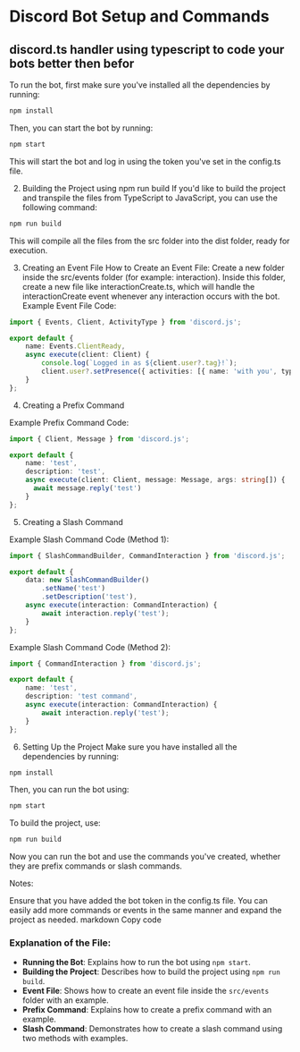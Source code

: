 # Discord Bot Setup and Commands

## discord.ts handler using typescript to code your bots better then befor

To run the bot, first make sure you've installed all the dependencies by running:

```bash
npm install
```

Then, you can start the bot by running:
```bash
npm start
```
This will start the bot and log in using the token you've set in the config.ts file.

2. Building the Project using npm run build
If you'd like to build the project and transpile the files from TypeScript to JavaScript, you can use the following command:

```bash
npm run build
```
This will compile all the files from the src folder into the dist folder, ready for execution.

3. Creating an Event File
How to Create an Event File:
Create a new folder inside the src/events folder (for example: interaction).
Inside this folder, create a new file like interactionCreate.ts, which will handle the interactionCreate event whenever any interaction occurs with the bot.
Example Event File Code:

```typescript
import { Events, Client, ActivityType } from 'discord.js';

export default {
    name: Events.ClientReady,
    async execute(client: Client) {
        console.log(`Logged in as ${client.user?.tag}!`);
        client.user?.setPresence({ activities: [{ name: 'with you', type: ActivityType.Watching }] });
    }
};
```

4. Creating a Prefix Command

Example Prefix Command Code:

```typescript
import { Client, Message } from 'discord.js';

export default {
    name: 'test',
    description: 'test',
    async execute(client: Client, message: Message, args: string[]) {
      await message.reply('test')
    }
};
```

5. Creating a Slash Command

Example Slash Command Code (Method 1):

```typescript
import { SlashCommandBuilder, CommandInteraction } from 'discord.js';

export default {
    data: new SlashCommandBuilder()
        .setName('test')
        .setDescription('test'),
    async execute(interaction: CommandInteraction) {
        await interaction.reply('test');
    }
};
```

Example Slash Command Code (Method 2):

```typescript
import { CommandInteraction } from 'discord.js';

export default {
    name: 'test',
    description: 'test command',
    async execute(interaction: CommandInteraction) {
        await interaction.reply('test');
    }
};
```

6. Setting Up the Project
Make sure you have installed all the dependencies by running:
```bash
npm install
```
Then, you can run the bot using:
```bash
npm start
```
To build the project, use:
```bash
npm run build
```

Now you can run the bot and use the commands you've created, whether they are prefix commands or slash commands.

Notes:

Ensure that you have added the bot token in the config.ts file.
You can easily add more commands or events in the same manner and expand the project as needed.
markdown
Copy code

### Explanation of the File:

- **Running the Bot**: Explains how to run the bot using `npm start`.
- **Building the Project**: Describes how to build the project using `npm run build`.
- **Event File**: Shows how to create an event file inside the `src/events` folder with an example.
- **Prefix Command**: Explains how to create a prefix command with an example.
- **Slash Command**: Demonstrates how to create a slash command using two methods with examples.


